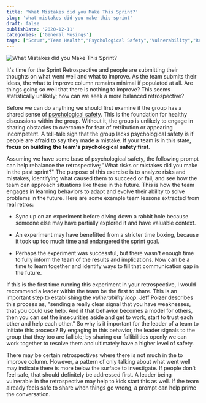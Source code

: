 ```yaml
---
title: 'What Mistakes did you Make This Sprint?'
slug: 'what-mistakes-did-you-make-this-sprint'
draft: false
publishDate: '2020-12-11'
categories: ['General Musings']
tags: ["Scrum","Team Health","Psychological Safety","Vulnerability","Retrospectives","Continuous Improvement","Agile"]
---
```

![What Mistakes did you Make This Sprint?](images/together-painting.jpg#center)

It's time for the Sprint Retrospective and people are submitting their thoughts on what went well and what to improve. As the team submits their ideas, the what to improve column remains minimal if populated at all. Are things going so well that there is nothing to improve? This seems statistically unlikely; how can we seek a more balanced retrospective?

Before we can do anything we should first examine if the group has a shared sense of [psychological safety](/blog/2020/12/07/the-importance-of-creating-psychological-safety). This is the foundation for healthy discussions within the group. Without it, the group is unlikely to engage in sharing obstacles to overcome for fear of retribution or appearing incompetent. A tell-tale sign that the group lacks psychological safety is if people are afraid to say they made a mistake. If your team is in this state, **focus on building the team's psychological safety first**.

Assuming we have some base of psychological safety, the following prompt can help rebalance the retrospective; "What risks or mistakes did you make in the past sprint?" The purpose of this exercise is to analyze risks and mistakes, identifying what caused them to succeed or fail, and see how the team can approach situations like these in the future. This is how the team engages in learning behaviors to adapt and evolve their ability to solve problems in the future. Here are some example team lessons extracted from real retros:

* Sync up on an experiment before diving down a rabbit hole because someone else may have partially explored it and have valuable context.

* An experiment may have benefitted from a stricter time boxing, because it took up too much time and endangered the sprint goal.

* Perhaps the experiment was successful, but there wasn't enough time to fully inform the team of the results and implications. Now can be a time to learn together and identify ways to fill that communication gap in the future.

If this is the first time running this experiment in your retrospective, I would recommend a leader within the team be the first to share. This is an important step to establishing the _vulnerability loop_. Jeff Polzer describes this process as, "sending a really clear signal that you have weaknesses, that you could use help. And if that behavior becomes a model for others, then you can set the insecurities aside and get to work, start to trust each other and help each other." So why is it important for the leader of a team to initiate this process? By engaging in this behavior, the leader signals to the group that they too are fallible; by sharing our fallibilities openly we can work together to resolve them and ultimately have a higher level of safety.

There may be certain retrospectives where there is not much in the to improve column. However, a pattern of only talking about what went well may indicate there is more below the surface to investigate. If people don't feel safe, that should definitely be addressed first. A leader being vulnerable in the retrospective may help to kick start this as well. If the team already feels safe to share when things go wrong, a prompt can help prime the conversation.
